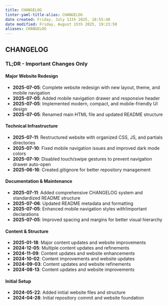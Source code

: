 ```yaml
---
title: CHANGELOG
linter-yaml-title-alias: CHANGELOG
date created: Friday, July 11th 2025, 18:55:48
date modified: Friday, August 15th 2025, 19:23:50
aliases: CHANGELOG
---
```


## CHANGELOG

### TL;DR - Important Changes Only

#### **Major Website Redesign**

- **2025-07-05**: Complete website redesign with new layout, theme, and mobile navigation
- **2025-07-05**: Added mobile navigation drawer and responsive header
- **2025-07-05**: Implemented modern, compact, and mobile-friendly UI design
- **2025-07-05**: Renamed main HTML file and updated README structure

#### **Technical Infrastructure**

- **2025-07-11**: Restructured website with organized CSS, JS, and partials directories
- **2025-07-10**: Fixed mobile navigation issues and improved dark mode colors
- **2025-07-10**: Disabled touch/swipe gestures to prevent navigation drawer auto-open
- **2025-06-16**: Created.gitignore for better repository management

#### **Documentation & Maintenance**

- **2025-07-11**: Added comprehensive CHANGELOG system and standardized README structure
- **2025-07-06**: Updated README metadata and formatting
- **2025-07-05**: Enhanced mobile navigation styles with!important declarations
- **2025-07-05**: Improved spacing and margins for better visual hierarchy

#### **Content & Structure**

- **2025-01-18**: Major content updates and website improvements
- **2024-12-05**: Multiple content updates and refinements
- **2024-11-09**: Content updates and website enhancements
- **2024-10-02**: Content improvements and website updates
- **2024-09-03**: Content updates and website refinements
- **2024-08-13**: Content updates and website improvements

#### **Initial Setup**

- **2024-05-22**: Added initial website files and structure
- **2024-04-28**: Initial repository commit and website foundation
